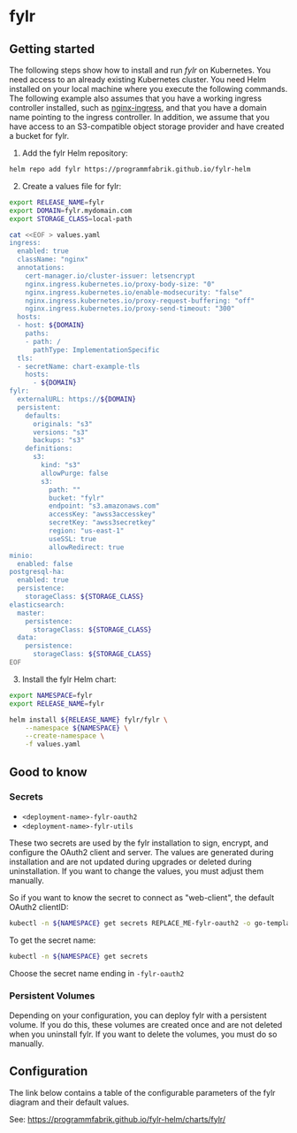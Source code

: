 # fylr

## Getting started

The following steps show how to install and run *fylr* on Kubernetes. You need access to an already existing Kubernetes cluster. You need Helm installed on your local machine where you execute the following commands. The following example also assumes that you have a working ingress controller installed, such as [nginx-ingress](https://kubernetes.github.io/ingress-nginx/deploy/), and that you have a domain name pointing to the ingress controller. In addition, we assume that you have access to an S3-compatible object storage provider and have created a bucket for fylr.

1. Add the fylr Helm repository:

```bash
helm repo add fylr https://programmfabrik.github.io/fylr-helm
```

2. Create a values file for fylr:

```bash
export RELEASE_NAME=fylr
export DOMAIN=fylr.mydomain.com
export STORAGE_CLASS=local-path

cat <<EOF > values.yaml
ingress:
  enabled: true
  className: "nginx"
  annotations:
    cert-manager.io/cluster-issuer: letsencrypt
    nginx.ingress.kubernetes.io/proxy-body-size: "0"
    nginx.ingress.kubernetes.io/enable-modsecurity: "false"
    nginx.ingress.kubernetes.io/proxy-request-buffering: "off"
    nginx.ingress.kubernetes.io/proxy-send-timeout: "300"
  hosts:
  - host: ${DOMAIN}
    paths:
    - path: /
      pathType: ImplementationSpecific
  tls:
  - secretName: chart-example-tls
    hosts:
      - ${DOMAIN}
fylr:
  externalURL: https://${DOMAIN}
  persistent:
    defaults:
      originals: "s3"
      versions: "s3"
      backups: "s3"
    definitions:
      s3:
        kind: "s3"
        allowPurge: false
        s3:
          path: ""
          bucket: "fylr"
          endpoint: "s3.amazonaws.com"
          accessKey: "awss3accesskey"
          secretKey: "awss3secretkey"
          region: "us-east-1"
          useSSL: true
          allowRedirect: true
minio:
  enabled: false
postgresql-ha:
  enabled: true
  persistence:
    storageClass: ${STORAGE_CLASS}
elasticsearch:
  master:
    persistence:
      storageClass: ${STORAGE_CLASS}
  data:
    persistence:
      storageClass: ${STORAGE_CLASS}
EOF
```

3. Install the fylr Helm chart:

```bash
export NAMESPACE=fylr
export RELEASE_NAME=fylr

helm install ${RELEASE_NAME} fylr/fylr \
    --namespace ${NAMESPACE} \
    --create-namespace \
    -f values.yaml
```

## Good to know

### Secrets

- `<deployment-name>-fylr-oauth2`
- `<deployment-name>-fylr-utils`

These two secrets are used by the fylr installation to sign, encrypt, and configure the OAuth2 client and server. The values are generated during installation and are not updated during upgrades or deleted during uninstallation. If you want to change the values, you must adjust them manually.

So if you want to know the secret to connect as "web-client", the default OAuth2 clientID:

```bash
kubectl -n ${NAMESPACE} get secrets REPLACE_ME-fylr-oauth2 -o go-template={{.data.oauth2WebappClientSecret}} | base64 -d;echo
```

To get the secret name:

```bash
kubectl -n ${NAMESPACE} get secrets
```

Choose the secret name ending in `-fylr-oauth2`

### Persistent Volumes

Depending on your configuration, you can deploy fylr with a persistent volume. If you do this, these volumes are created once and are not deleted when you uninstall fylr. If you want to delete the volumes, you must do so manually.

## Configuration

The link below contains a table of the configurable parameters of the fylr diagram and their default values.

See: https://programmfabrik.github.io/fylr-helm/charts/fylr/
